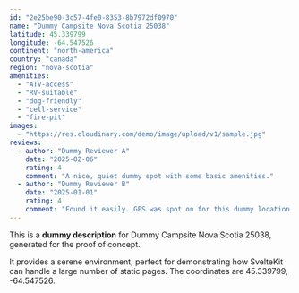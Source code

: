 ```yaml
---
id: "2e25be90-3c57-4fe0-8353-8b7972df0970"
name: "Dummy Campsite Nova Scotia 25038"
latitude: 45.339799
longitude: -64.547526
continent: "north-america"
country: "canada"
region: "nova-scotia"
amenities:
  - "ATV-access"
  - "RV-suitable"
  - "dog-friendly"
  - "cell-service"
  - "fire-pit"
images:
  - "https://res.cloudinary.com/demo/image/upload/v1/sample.jpg"
reviews:
  - author: "Dummy Reviewer A"
    date: "2025-02-06"
    rating: 4
    comment: "A nice, quiet dummy spot with some basic amenities."
  - author: "Dummy Reviewer B"
    date: "2025-01-01"
    rating: 4
    comment: "Found it easily. GPS was spot on for this dummy location."
---
```


This is a **dummy description** for Dummy Campsite Nova Scotia 25038, generated for the proof of concept.

It provides a serene environment, perfect for demonstrating how SvelteKit can handle a large number of static pages. The coordinates are 45.339799, -64.547526.
